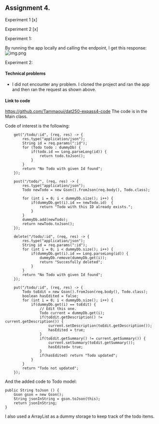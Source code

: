 ## Assignment 4.

Experiment 1 [x]

Experiment 2 [x]

Experiment 1: 

By running the app locally and calling the endpoint, I get this response:
![img.png](img.png)


Experiment 2:

#### Technical problems
- I did not encounter any problem. I cloned the project and ran the app and then ran the request as shown above.


#### Link to code
https://github.com/Tammaoui/dat250-expass4-code
The code is in the Main class.

Code of interest is the following:



        get("/todo/:id", (req, res) -> {
            res.type("application/json");
            String id = req.params(":id");
            for (Todo todo : dummyDb) {
                if(todo.id == Long.parseLong(id)) {
                    return todo.toJson();
                }
            }
            return "No Todo with given Id found";
        });

        post("/todo/", (req, res) -> {
            res.type("application/json");
            Todo newTodo = new Gson().fromJson(req.body(), Todo.class);

            for (int i = 0; i < dummyDb.size(); i++) {
                if(dummyDb.get(i).id == newTodo.id)  {
                    return "Todo with this ID already exists.";
                }
            }
            dummyDb.add(newTodo);
            return newTodo.toJson();
        });

        delete("/todo/:id", (req, res) -> {
            res.type("application/json");
            String id = req.params(":id");
            for (int i = 0; i < dummyDb.size(); i++) {
                if(dummyDb.get(i).id == Long.parseLong(id)) {
                    dummyDb.remove(dummyDb.get(i));
                    return "Succesfully deleted";
                }
            }
            return "No Todo with given Id found";
        });

        put("/todo/:id", (req, res) -> {
            Todo toEdit = new Gson().fromJson(req.body(), Todo.class);
            boolean hasEdited = false;
            for (int i = 0; i < dummyDb.size(); i++) {
                if(dummyDb.get(i) == toEdit) {
                    // Edit this one.
                    Todo current = dummyDb.get(i);
                    if(toEdit.getDescription() != current.getDescription()) {
                        current.setDescription(toEdit.getDescription());
                        hasEdited = true;
                    }
                    if(toEdit.getSummary() != current.getSummary()) {
                        current.setSummary(toEdit.getSummary());
                        hasEdited= true;
                    }
                    if(hasEdited) return "Todo updated";
                }
            }
            return "Todo not updated";
        });

And the added code to Todo model:

    public String toJson () {
        Gson gson = new Gson();
        String jsonInString = gson.toJson(this);
        return jsonInString;
    }

I also used a ArrayList as a dummy storage to keep track of the todo items.
